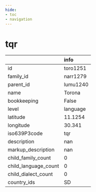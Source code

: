 ```yaml
---
hide:
- toc
- navigation
---
```

# tqr
|                      | info     |
|:---------------------|:---------|
| id                   | toro1251 |
| family_id            | narr1279 |
| parent_id            | lumu1240 |
| name                 | Torona   |
| bookkeeping          | False    |
| level                | language |
| latitude             | 11.1254  |
| longitude            | 30.341   |
| iso639P3code         | tqr      |
| description          | nan      |
| markup_description   | nan      |
| child_family_count   | 0        |
| child_language_count | 0        |
| child_dialect_count  | 0        |
| country_ids          | SD       |
